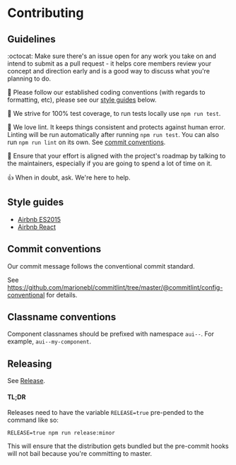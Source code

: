 # Contributing

## Guidelines
:octocat: Make sure there's an issue open for any work you take on and intend to submit as a pull request - it helps core members review your concept and direction early and is a good way to discuss what you're planning to do.

:scroll: Please follow our established coding conventions (with regards to formatting, etc), please see our [style guides](#style-guides) below.

:100: We strive for 100% test coverage, to run tests locally use `npm run test`.

:do_not_litter: We love lint. It keeps things consistent and protects against human error. Linting will be run automatically after running `npm run test`. You can also run `npm run lint` on its own. See [commit conventions](#commit-conventions).

:speech_balloon: Ensure that your effort is aligned with the project's roadmap by talking to the maintainers, especially if you are going to spend a lot of time on it.

:+1: When in doubt, ask. We're here to help.

## Style guides

- [Airbnb ES2015](https://github.com/airbnb/javascript)
- [Airbnb React](https://github.com/airbnb/javascript/tree/master/react)

## Commit conventions

Our commit message follows the conventional commit standard.

See https://github.com/marionebl/commitlint/tree/master/@commitlint/config-conventional for details.

## Classname conventions

Component classnames should be prefixed with namespace `aui--`. For example, `aui--my-component`.

## Releasing

See [Release](RELEASE.md).

#### TL;DR

Releases need to have the variable `RELEASE=true` pre-pended to the command like so:

```
RELEASE=true npm run release:minor
```

This will ensure that the distribution gets bundled but the pre-commit hooks will not bail because you're committing to master.
